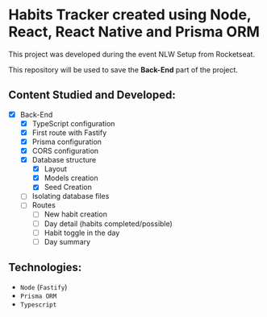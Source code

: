 # Habits Tracker created using Node, React, React Native and Prisma ORM

This project was developed during the event NLW Setup from Rocketseat.

This repository will be used to save the **Back-End** part of the project.

## Content Studied and Developed:

- [x] Back-End
  - [x] TypeScript configuration
  - [x] First route with Fastify
  - [x] Prisma configuration
  - [x] CORS configuration
  - [x] Database structure
    - [x] Layout
    - [x] Models creation
    - [x] Seed Creation
  - [ ] Isolating database files
  - [ ] Routes
    - [ ] New habit creation
    - [ ] Day detail (habits completed/possible)
    - [ ] Habit toggle in the day
    - [ ] Day summary

## Technologies:

- `Node` (`Fastify`)
- `Prisma ORM`
- `Typescript`
